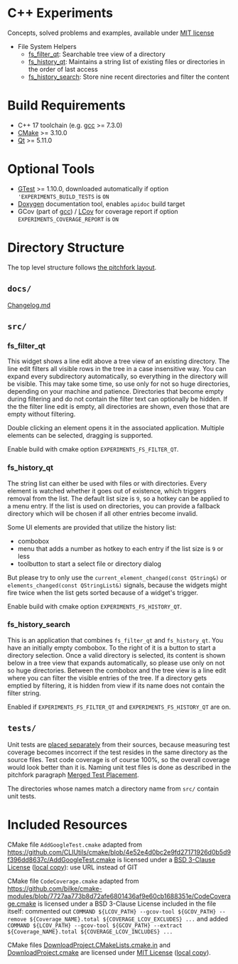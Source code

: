 # C++ Experiments

Concepts, solved problems and examples, available under [MIT license](LICENSE)

* File System Helpers
  * [fs_filter_qt](#fs_filter_qt): Searchable tree view of a directory
  * [fs_history_qt](#fs_history_qt): Maintains a string list of existing files or directories in the order of last access
  * [fs_history_search](#fs_history_search_qt): Store nine recent directories and filter the content


# Build Requirements

* C++ 17 toolchain (e.g. [gcc](https://gcc.gnu.org/) >= 7.3.0)
* [CMake](https://cmake.org) >= 3.10.0
* [Qt](https://qt.io) >= 5.11.0


# Optional Tools

* [GTest](https://github.com/google/googletest) >= 1.10.0, downloaded automatically if option `'EXPERIMENTS_BUILD_TESTS` is `ON`
* [Doxygen](http://www.doxygen.nl) documentation tool, enables `apidoc` build target
* GCov (part of [gcc](https://gcc.gnu.org/)) / [LCov](http://ltp.sourceforge.net/coverage/lcov.php) for coverage report if option `EXPERIMENTS_COVERAGE_REPORT` is `ON`


# Directory Structure

The top level structure follows [the pitchfork layout](https://api.csswg.org/bikeshed/?force=1&url=https://raw.githubusercontent.com/vector-of-bool/pitchfork/develop/data/spec.bs).


## `docs/`

[Changelog.md](docs/Changelog.md)


## `src/`


### fs_filter_qt

This widget shows a line edit above a tree view of an existing directory.
The line edit filters all visible rows in the tree in a case insensitive way.
You can expand every subdirectory automatically, so everything in the
directory will be visible. This may take some time, so use only for not so
huge directories, depending on your machine and patience.
Directories that become empty during filtering and do not contain the filter
text can optionally be hidden. If the the filter line edit is empty, all
directories are shown, even those that are empty without filtering.

Double clicking an element opens it in the associated application.
Multiple elements can be selected, dragging is supported.

Enable build with cmake option `EXPERIMENTS_FS_FILTER_QT`.


### fs_history_qt

The string list can either be used with files or with directories.
Every element is watched whether it goes out of existence, which triggers
removal from the list.
The default list size is `9`, so a hotkey can be applied to a menu entry.
If the list is used on directories, you can provide a fallback directory
which will be chosen if all other entries become invalid.

Some UI elements are provided that utilize the history list:
* combobox
* menu that adds a number as hotkey to each entry if the list size is `9` or less
* toolbutton to start a select file or directory dialog

But please try to only use the `current_element_changed(const QString&)` or
`elements_changed(const QStringList&)` signals, because the widgets might fire
twice when the list gets sorted because of a widget's trigger.

Enable build with cmake option `EXPERIMENTS_FS_HISTORY_QT`.


### fs_history_search

This is an application that combines `fs_filter_qt` and `fs_history_qt`. You
have an initially empty combobox. To the right of it is a button to start a
directory selection. Once a valid directory is selected, its content is shown
below in a tree view that expands automatically, so please use only on not so
huge directories. Between the combobox and the tree view is a line edit where
you can filter the visible entries of the tree. If a directory gets emptied by
filtering, it is hidden from view if its name does not contain the filter
string.

Enabled if `EXPERIMENTS_FS_FILTER_QT` and `EXPERIMENTS_FS_HISTORY_QT` are on.


## `tests/`

Unit tests are
[placed separately](https://api.csswg.org/bikeshed/?force=1&url=https://raw.githubusercontent.com/vector-of-bool/pitchfork/develop/data/spec.bs#src.tests.separate)
from their sources, because measuring test coverage becomes incorrect if the
test resides in the same directory as the source files. Test code coverage is
of course 100%, so the overall coverage would look better than it is. Naming
unit test files is done as described in the pitchfork paragraph
[Merged Test Placement](https://api.csswg.org/bikeshed/?force=1&url=https://raw.githubusercontent.com/vector-of-bool/pitchfork/develop/data/spec.bs#src.tests.merged).

The directories whose names match a directory name from `src/` contain unit
tests.


# Included Resources

CMake file `AddGoogleTest.cmake` adapted from
<https://github.com/CLIUtils/cmake/blob/4e52e4d0bc2e9fd27171926d0b5d9f396dd8637c/AddGoogleTest.cmake>
is licensed under a
[BSD 3-Clause License](https://github.com/CLIUtils/cmake/blob/master/LICENSE) ([local copy](docs/LICENSE_CLIUtils_cmake)):
use URL instead of GIT

CMake file `CodeCoverage.cmake` adapted from
<https://github.com/bilke/cmake-modules/blob/7727aa773b8d72afe6801436af9e60cb1688351e/CodeCoverage.cmake>
is licensed under a BSD 3-Clause License included in the file itself: commented
out `COMMAND ${LCOV_PATH} --gcov-tool ${GCOV_PATH} --remove ${Coverage_NAME}.total ${COVERAGE_LCOV_EXCLUDES} ...`
and added `COMMAND ${LCOV_PATH} --gcov-tool ${GCOV_PATH} --extract ${Coverage_NAME}.total ${COVERAGE_LCOV_INCLUDES} ...`

CMake files
[DownloadProject.CMakeLists.cmake.in](https://github.com/Crascit/DownloadProject/blob/8adf96570b583fd1c280bed8f43a9a0528670cf4/DownloadProject.CMakeLists.cmake.in)
and [DownloadProject.cmake](https://github.com/Crascit/DownloadProject/blob/26983dd7883acbabf6fd98968429f9af44186baf/DownloadProject.cmake)
are licensed under
[MIT License](https://github.com/Crascit/DownloadProject/blob/master/LICENSE) ([local copy](docs/LICENSE_Crascit_DownloadProject)).
